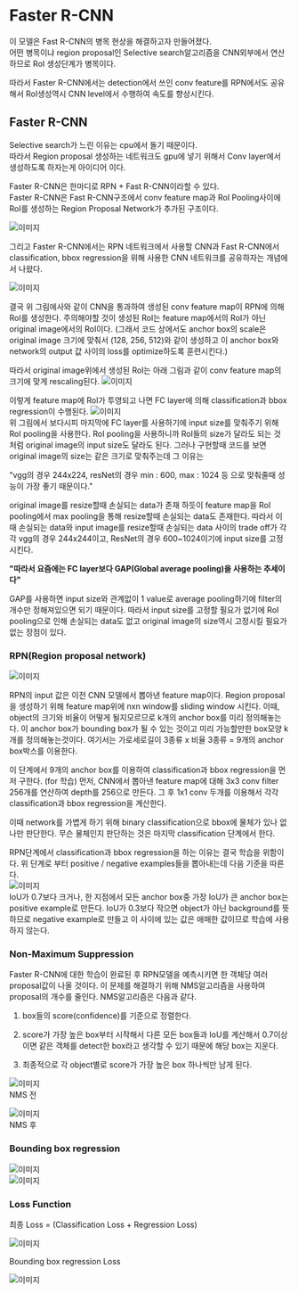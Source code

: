 # Faster R-CNN

이 모델은 Fast R-CNN의 병목 현상을 해결하고자 만들어졌다.   
어떤 병목이냐 region proposal인 Selective search알고리즘을 CNN외부에서 연산하므로 RoI 생성단계가
병목이다. 

따라서 Faster R-CNN에서는 detection에서 쓰인 conv feature를 RPN에서도 공유해서
RoI생성역시 CNN level에서 수행하여 속도를 향상시킨다.


## Faster R-CNN

Selective search가 느린 이유는 cpu에서 돌기 때문이다.   
따라서 Region proposal 생성하는 네트워크도 gpu에 넣기 위해서 Conv layer에서 생성하도록 하자는게
아이디어 이다.

Faster R-CNN은 한마디로 RPN + Fast R-CNN이라할 수 있다.   
Faster R-CNN은 Fast R-CNN구조에서 conv feature map과 RoI Pooling사이에 RoI를 생성하는
Region Proposal Network가 추가된 구조이다.

![`이미지`](https://img1.daumcdn.net/thumb/R1280x0/?scode=mtistory2&fname=https%3A%2F%2Fblog.kakaocdn.net%2Fdn%2Fdhq4iV%2FbtqBaAFDl4d%2FIZdxlDX5mkPMdnoKy2f2k0%2Fimg.png)   

그리고 Faster R-CNN에서는 RPN 네트워크에서 사용할 CNN과 Fast R-CNN에서 classification, bbox regression을 위해 사용한 CNN 네트워크를 공유하자는
개념에서 나왔다.

![`이미지`](https://img1.daumcdn.net/thumb/R1280x0/?scode=mtistory2&fname=https%3A%2F%2Fblog.kakaocdn.net%2Fdn%2Fb3fKvm%2FbtqA7qcGUyK%2FRtIY6qVkJ6yerNqBUnV0h1%2Fimg.png)   

결국 위 그림에사와 같이 CNN을 통과하여 생성된 conv feature map이 RPN에 의해 RoI를 생성한다.
주의해야할 것이 생성된 RoI는 feature map에서의 RoI가 아닌 original image에서의 RoI이다.
(그래서 코드 상에서도 anchor box의 scale은 original image 크기에 맞춰서 (128, 256, 512)와 같이 생성하고
이 anchor box와 network의 output 값 사이의 loss를 optimize하도록 훈련시킨다.)

따라서 original image위에서 생성된 RoI는 아래 그림과 같이 conv feature map의 크기에 맞게 rescaling된다.
![`이미지`](https://img1.daumcdn.net/thumb/R1280x0/?scode=mtistory2&fname=https%3A%2F%2Fblog.kakaocdn.net%2Fdn%2FewrNhQ%2FbtqByFOw4xg%2FELJ9xbK9EKR3OJFDL7j6E0%2Fimg.png)   

이렇게 feature map에 RoI가 투영되고 나면 FC layer에 의해 classification과 bbox regression이 수행된다.
![`이미지`](https://img1.daumcdn.net/thumb/R1280x0/?scode=mtistory2&fname=https%3A%2F%2Fblog.kakaocdn.net%2Fdn%2FzJoAZ%2FbtqBBU4w395%2FBMWWphbMKuo4HbzFjIM0T0%2Fimg.png)   
위 그림에서 보다시피 마지막에 FC layer를 사용하기에 input size를 맞춰주기 위해 RoI pooling을 사용한다.
RoI pooling을 사용하니까 RoI들의 size가 달라도 되는 것 처럼 original image의 input size도 달라도 된다.
그러나 구현할때 코드를 보면 original image의 size는 같은 크기로 맞춰주는데 그 이유는

"vgg의 경우 244x224, resNet의 경우 min : 600, max : 1024 등 으로 맞춰줄때 성능이 가장 좋기 때문이다."

original image를 resize할때 손실되는 data가 존재 하듯이
feature map을 RoI pooling에서 max pooling을 통해 resize할때 손실되는 data도 존재한다.
따라서 이때 손실되는 data와 input image를 resize할때 손실되는 data 사이의 trade off가 각각 
vgg의 경우 244x244이고, ResNet의 경우 600~1024이기에 input size를 고정시킨다.

**"따라서 요즘에는 FC layer보다 GAP(Global average pooling)을 사용하는 추세이다"**

GAP를 사용하면 input size와 관계없이 1 value로 average pooling하기에 filter의 개수만 정해져있으면 되기 때문이다.
따라서 input size를 고정할 필요가 없기에 RoI pooling으로 인해 손실되는 data도 없고 original image의 size역시 
고정시킬 필요가 없는 장점이 있다.

### RPN(Region proposal network)

![`이미지`](https://img1.daumcdn.net/thumb/R1280x0/?scode=mtistory2&fname=https%3A%2F%2Fblog.kakaocdn.net%2Fdn%2FcBZOij%2FbtqBgEtQ5CC%2Fsi04v7TSFdRndJyckCsxwK%2Fimg.png)   

RPN의 input 값은 이전 CNN 모델에서 뽑아낸 feature map이다.
Region proposal을 생성하기 위해 feature map위에 nxn window를 sliding window 시킨다.
이때, object의 크기와 비율이 어떻게 될지모르므로 k개의 anchor box를 미리 정의해놓는다.
이 anchor box가 bounding box가 될 수 있는 것이고 미리 가능할만한 box모양 k개를 정의해놓는것이다.
여기서는 가로세로길이 3종류 x 비율 3종류 = 9개의 anchor box박스를 이용한다.

이 단계에서 9개의 anchor box를 이용하여 classification과 bbox regression을 먼저 구한다. (for 학습)
먼저, CNN에서 뽑아낸 feature map에 대해 3x3 conv filter 256개를 연산하여 depth를 256으로 만든다.
그 후 1x1 conv 두개를 이용해서 각각 classification과 bbox regression을 계산한다.

이때 network를 가볍게 하기 위해 binary classification으로 bbox에 물체가 있나 없나만 판단한다.
무슨 물체인지 판단하는 것은 마지막 classification 단계에서 한다.

RPN단계에서 classification과 bbox regression을 하는 이유는 결국 학습을 위함이다.
위 단계로 부터 positive / negative examples들을 뽑아내는데 다음 기준을 따른다.   
![`이미지`](https://img1.daumcdn.net/thumb/R1280x0/?scode=mtistory2&fname=https%3A%2F%2Fblog.kakaocdn.net%2Fdn%2FIEkcY%2FbtqBcwbZTpn%2FvSU5RjT6EBjvUkp2mtVpfk%2Fimg.png)   
IoU가 0.7보다 크거나, 한 지점에서 모든 anchor box중 가장 IoU가 큰 anchor box는 positive example로 만든다.
IoU가 0.3보다 작으면 object가 아닌 background를 뜻 하므로 negative example로 만들고
이 사이에 있는 값은 애매한 값이므로 학습에 사용하지 않는다.

### Non-Maximum Suppression

Faster R-CNN에 대한 학습이 완료된 후 RPN모델을 예측시키면 한 객체당 여러 proposal값이 나올 것이다.
이 문제를 해결하기 위해 NMS알고리즘을 사용하여 proposal의 개수를 줄인다. NMS알고리즘은 다음과 같다.
1. box들의 score(confidence)를 기준으로 정렬한다.
2. score가 가장 높은 box부터 시작해서 다른 모든 box들과 IoU를 계산해서 0.7이상이면 같은 객체를 detect한 box라고
생각할 수 있기 때문에 해당 box는 지운다.
   
3. 최종적으로 각 object별로 score가 가장 높은 box 하나씩만 남게 된다.   

![`이미지`](https://img1.daumcdn.net/thumb/R1280x0/?scode=mtistory2&fname=https%3A%2F%2Fblog.kakaocdn.net%2Fdn%2FlAtRG%2FbtqBGgAw0Dd%2FxakhVprkQJKjnztAGjJRl1%2Fimg.png)   
NMS 전

![`이미지`](https://img1.daumcdn.net/thumb/R1280x0/?scode=mtistory2&fname=https%3A%2F%2Fblog.kakaocdn.net%2Fdn%2FbFQwuR%2FbtqBG0jD3nh%2FbhkdKFOk0PbkmWAh9qiDQ1%2Fimg.png)   
NMS 후

### Bounding box regression

![`이미지`](https://img1.daumcdn.net/thumb/R1280x0/?scode=mtistory2&fname=https%3A%2F%2Fblog.kakaocdn.net%2Fdn%2FwlAfS%2FbtqBdUdzIDo%2FekiUcXgksRellFXSBn5H6K%2Fimg.png)   
![`이미지`](https://img1.daumcdn.net/thumb/R1280x0/?scode=mtistory2&fname=https%3A%2F%2Fblog.kakaocdn.net%2Fdn%2FHaclG%2FbtqBdUkizUl%2FOzPRkcX2FPJPFmN8BKlzl1%2Fimg.png)   


### Loss Function

최종 Loss = (Classification Loss + Regression Loss)

![`이미지`](https://img1.daumcdn.net/thumb/R1280x0/?scode=mtistory2&fname=https%3A%2F%2Fblog.kakaocdn.net%2Fdn%2FWZhx2%2FbtqBpQ9gGSl%2FeufJfGDn01qTTJWhuzgggK%2Fimg.png)   

Bounding box regression Loss

![`이미지`](https://img1.daumcdn.net/thumb/R1280x0/?scode=mtistory2&fname=https%3A%2F%2Fblog.kakaocdn.net%2Fdn%2Fbpk9es%2FbtqBp5kSBLg%2FikFlnDkasgvuWjSe7a6JQK%2Fimg.png)   


